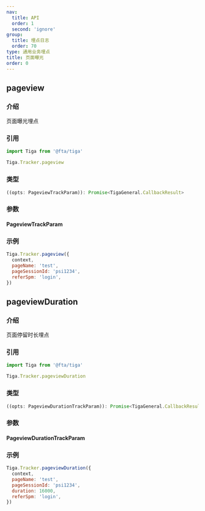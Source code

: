 ```yaml
---
nav:
  title: API
  order: 1
  second: 'ignore'
group:
  title: 埋点日志
  order: 70
type: 通用业务埋点
title: 页面曝光
order: 0
---
```


## pageview

<Platform name="tracker" version="1.0.0"></Platform>

### 介绍

页面曝光埋点

### 引用

```jsx | pure
import Tiga from '@fta/tiga'

Tiga.Tracker.pageview
```

### 类型

```javascript
((opts: PageviewTrackParam)): Promise<TigaGeneral.CallbackResult>
```

### 参数

#### PageviewTrackParam

<API id='Tracker_PageviewTrackParam'></API>

### 示例

```javascript
Tiga.Tracker.pageview({
  context,
  pageName: 'test',
  pageSessionId: 'psi1234',
  referSpm: 'login',
})
```

## pageviewDuration

<Platform name="tracker" version="1.0.0"></Platform>

### 介绍

页面停留时长埋点

### 引用

```jsx | pure
import Tiga from '@fta/tiga'

Tiga.Tracker.pageviewDuration
```

### 类型

```javascript
((opts: PageviewDurationTrackParam)): Promise<TigaGeneral.CallbackResult>
```

### 参数

#### PageviewDurationTrackParam

<API id='Tracker_PageviewDurationTrackParam'></API>

### 示例

```javascript
Tiga.Tracker.pageviewDuration({
  context,
  pageName: 'test',
  pageSessionId: 'psi1234',
  duration: 16000,
  referSpm: 'login',
})
```
